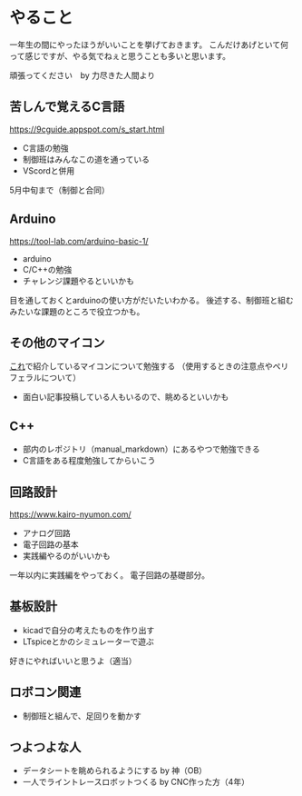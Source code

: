 # やること
一年生の間にやったほうがいいことを挙げておきます。
こんだけあげといて何って感じですが、やる気でねぇと思うことも多いと思います。

頑張ってください　by 力尽きた人間より

## 苦しんで覚えるC言語
https://9cguide.appspot.com/s_start.html

- C言語の勉強
- 制御班はみんなこの道を通っている
- VScordと併用

5月中旬まで（制御と合同）

## Arduino
https://tool-lab.com/arduino-basic-1/

- arduino
- C/C++の勉強
- チャレンジ課題やるといいかも

目を通しておくとarduinoの使い方がだいたいわかる。
後述する、制御班と組むみたいな課題のところで役立つかも。

## その他のマイコン
[これ](https://github.com/poreito/practice-education/blob/main/micro-com.md)で紹介しているマイコンについて勉強する
（使用するときの注意点やペリフェラルについて）
- 面白い記事投稿している人もいるので、眺めるといいかも

## C++
- 部内のレポジトリ（manual_markdown）にあるやつで勉強できる
- C言語をある程度勉強してからいこう

## 回路設計
https://www.kairo-nyumon.com/

- アナログ回路
- 電子回路の基本
- 実践編やるのがいいかも

一年以内に実践編をやっておく。
電子回路の基礎部分。

## 基板設計

- kicadで自分の考えたものを作り出す
- LTspiceとかのシミュレーターで遊ぶ

好きにやればいいと思うよ（適当）

## ロボコン関連
- 制御班と組んで、足回りを動かす

## つよつよな人
- データシートを眺められるようにする  by 神（OB）
- 一人でライントレースロボットつくる  by CNC作った方（4年）
